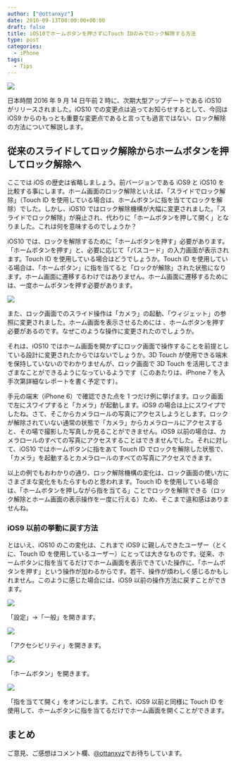 ```yaml
---
author: ["@ottanxyz"]
date: 2016-09-13T00:00:00+00:00
draft: false
title: iOS10でホームボタンを押さずにTouch IDのみでロック解除する方法
type: post
categories:
  - iPhone
tags:
  - Tips
---
```


![](160912-57d6abc0b0915.jpg)

日本時間 2016 年 9 月 14 日午前 2 時に、次期大型アップデートである iOS10 がリリースされました。iOS10 での変更点は追ってお知らせするとして、今回は iOS9 からのもっとも重要な変更点であると言っても過言ではない、ロック解除の方法について解説します。

## 従来のスライドしてロック解除からホームボタンを押してロック解除へ

ここでは iOS の歴史は省略しましょう。前バージョンである iOS9 と iOS10 を比較する事にします。ホーム画面のロック解除といえば、「スライドでロック解除」（Touch ID を使用している場合は、ホームボタンに指を当ててロックを解除）でした。しかし、iOS10 ではロック解除機構が大幅に変更されました。「スライドでロック解除」が廃止され、代わりに「ホームボタンを押して開く」となりました。これは何を意味するのでしょうか？

iOS10 では、ロックを解除するために「ホームボタンを押す」必要があります。「ホームボタンを押す」と、必要に応じて「パスコード」の入力画面が表示されます。Touch ID を使用している場合はどうでしょうか。Touch ID を使用している場合は、「ホームボタン」に指を当てると「ロックが解除」された状態になります。ホーム画面に遷移するわけではありません。ホーム画面に遷移するためには、一度ホームボタンを押す必要があります。

![](160912-57d6abcae45ae.png)

また、ロック画面でのスライド操作は「カメラ」の起動、「ウィジェット」の参照に変更されました。ホーム画面を表示させるためには
、ホームボタンを押す必要があるのです。なぜこのような操作に変更されたのでしょうか。

それは、iOS10 ではホーム画面を開かずにロック画面で操作することを前提としている設計に変更されたからではないでしょうか。3D Touch が使用できる端末を保持していないのでわかりませんが、ロック画面で 3D Touch を活用してさまざまなことができるようになっているようです（このあたりは、iPhone 7 を入手次第詳細なレポートを書く予定です）。

手元の端末（iPhone 6）で確認できた点を 1 つだけ例に挙げます。ロック画面で左にスワイプすると「カメラ」が起動します。iOS9 の場合は上にスワイプでしたね。さて、そこからカメラロールの写真にアクセスしようとします。ロックが解除されていない通常の状態で「カメラ」からカメラロールにアクセスすると、その場で撮影した写真しか見ることができません。iOS9 以前の場合は、カメラロールのすべての写真にアクセスすることはできませんでした。それに対して、iOS10 ではホームボタンに指をあて Touch ID でロックを解除した状態で、「カメラ」を起動するとカメラロールのすべての写真にアクセスできます。

以上の例でもおわかりの通り、ロック解除機構の変化は、ロック画面の使い方にさまざまな変化をもたらすものと思われます。Touch ID を使用している場合は、「ホームボタンを押しながら指を当てる」ことでロックを解除できる（ロック解除とホーム画面の表示操作を一度に行える）ため、そこまで違和感はありませんね。

### iOS9 以前の挙動に戻す方法

とはいえ、iOS10 のこの変化は、これまで iOS9 に親しんできたユーザー（とくに、Touch ID を使用しているユーザー）にとっては大きなものです。従来、ホームボタンに指を当てるだけでホーム画面を表示できていた操作に、「ホームボタンを押す」という操作が加わるからです。若干、操作が煩わしく感じるかもしれません。このように感じた場合には、iOS9 以前の操作方法に戻すことができます。

![](160912-57d6abd280c51.png)

「設定」→「一般」を開きます。

![](160912-57d6abd7db9af.png)

「アクセシビリティ」を開きます。

![](160912-57d6abdc8dbd2.png)

「ホームボタン」を開きます。

![](160912-57d6b0814ade0.png)

「指を当てて開く」をオンにします。これで、iOS9 以前と同様に Touch ID を使用して、ホームボタンに指を当てるだけでホーム画面を開くことができます。

## まとめ

ご意見、ご感想はコメント欄、[@ottanxyz](https://twitter.com/ottanxyz)でお待ちしています。
